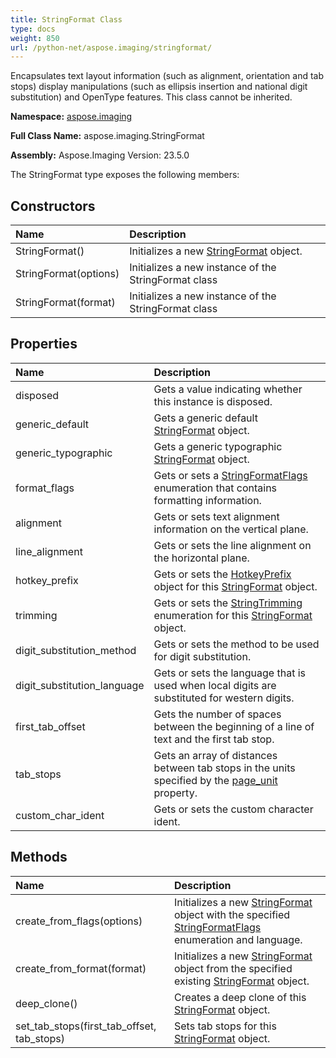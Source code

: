 ```yaml
---
title: StringFormat Class
type: docs
weight: 850
url: /python-net/aspose.imaging/stringformat/
---
```


Encapsulates text layout information (such as alignment, orientation and tab stops) display manipulations (such as ellipsis insertion and national digit substitution) and OpenType features. This class cannot be inherited.

**Namespace:** [aspose.imaging](/imaging/python-net/aspose.imaging/)

**Full Class Name:** aspose.imaging.StringFormat

**Assembly:**  Aspose.Imaging Version: 23.5.0

The StringFormat type exposes the following members:
## **Constructors**
|**Name**|**Description**|
| :- | :- |
|StringFormat()|Initializes a new [StringFormat](/imaging/python-net/aspose.imaging/stringformat/) object.|
|StringFormat(options)|Initializes a new instance of the StringFormat class|
|StringFormat(format)|Initializes a new instance of the StringFormat class|
## **Properties**
|**Name**|**Description**|
| :- | :- |
|disposed|Gets a value indicating whether this instance is disposed.|
|generic_default|Gets a generic default [StringFormat](/imaging/python-net/aspose.imaging/stringformat/) object.|
|generic_typographic|Gets a generic typographic [StringFormat](/imaging/python-net/aspose.imaging/stringformat/) object.|
|format_flags|Gets or sets a [StringFormatFlags](/imaging/python-net/aspose.imaging/stringformatflags/) enumeration that contains formatting information.|
|alignment|Gets or sets text alignment information on the vertical plane.|
|line_alignment|Gets or sets the line alignment on the horizontal plane.|
|hotkey_prefix|Gets or sets the [HotkeyPrefix](/imaging/python-net/aspose.imaging/hotkeyprefix/) object for this [StringFormat](/imaging/python-net/aspose.imaging/stringformat/) object.|
|trimming|Gets or sets the [StringTrimming](/imaging/python-net/aspose.imaging/stringtrimming/) enumeration for this [StringFormat](/imaging/python-net/aspose.imaging/stringformat/) object.|
|digit_substitution_method|Gets or sets the method to be used for digit substitution.|
|digit_substitution_language|Gets or sets the language that is used when local digits are substituted for western digits.|
|first_tab_offset|Gets the number of spaces between the beginning of a line of text and the first tab stop.|
|tab_stops|Gets an array of distances between tab stops in the units specified by the [page_unit](/imaging/python-net/aspose.imaging/graphics/) property.|
|custom_char_ident|Gets or sets the custom character ident.|
## **Methods**
|**Name**|**Description**|
| :- | :- |
|create_from_flags(options)|Initializes a new [StringFormat](/imaging/python-net/aspose.imaging/stringformat/) object with the specified [StringFormatFlags](/imaging/python-net/aspose.imaging/stringformatflags/) enumeration and language.|
|create_from_format(format)|Initializes a new [StringFormat](/imaging/python-net/aspose.imaging/stringformat/) object from the specified existing [StringFormat](/imaging/python-net/aspose.imaging/stringformat/) object.|
|deep_clone()|Creates a deep clone of this [StringFormat](/imaging/python-net/aspose.imaging/stringformat/) object.|
|set_tab_stops(first_tab_offset, tab_stops)|Sets tab stops for this [StringFormat](/imaging/python-net/aspose.imaging/stringformat/) object.|
